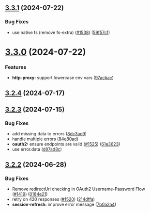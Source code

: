## [3.3.1](https://github.com/jsforce/jsforce/compare/3.3.0...3.3.1) (2024-07-22)


### Bug Fixes

* use native fs (remove fs-extra) ([#1538](https://github.com/jsforce/jsforce/issues/1538)) ([59f57c1](https://github.com/jsforce/jsforce/commit/59f57c14cd566b1b35c5a1ca865fc067374a1746))



# [3.3.0](https://github.com/jsforce/jsforce/compare/3.2.4...3.3.0) (2024-07-22)


### Features

* **http-proxy:** support lowercase env vars ([97acbac](https://github.com/jsforce/jsforce/commit/97acbacacdfc2dc1ea7f9cf3be291caa5fefbc44))



## [3.2.4](https://github.com/jsforce/jsforce/compare/3.2.3...3.2.4) (2024-07-17)



## [3.2.3](https://github.com/jsforce/jsforce/compare/3.2.2...3.2.3) (2024-07-15)


### Bug Fixes

* add missing data to errors ([8dc3ac9](https://github.com/jsforce/jsforce/commit/8dc3ac955921f3d96496abd6385abdac59553f15))
* handle multiple errors ([84e80ad](https://github.com/jsforce/jsforce/commit/84e80adbc3533500495e18b193e42ce087d8358c))
* **oauth2:** ensure endpoints are valid ([#1525](https://github.com/jsforce/jsforce/issues/1525)) ([61e3623](https://github.com/jsforce/jsforce/commit/61e3623d0693b2911bca6d639585bad2a8f99338))
* use error.data ([d87ad8c](https://github.com/jsforce/jsforce/commit/d87ad8cde4fb3fe138ddff99bfdb285ce6034da9))



## [3.2.2](https://github.com/jsforce/jsforce/compare/3.2.1...3.2.2) (2024-06-28)


### Bug Fixes

* Remove redirectUri checking in OAuth2 Username-Password Flow ([#1419](https://github.com/jsforce/jsforce/issues/1419)) ([0184e21](https://github.com/jsforce/jsforce/commit/0184e2113962ec9f3193a9a8b41db3ccdfcd44a7))
* retry on 420 responses ([#1520](https://github.com/jsforce/jsforce/issues/1520)) ([214dffa](https://github.com/jsforce/jsforce/commit/214dffa53ab12e4911634b04774cc60c60a87486))
* **session-refresh:** improve error message ([7b0a2a4](https://github.com/jsforce/jsforce/commit/7b0a2a4de1dabc47d906f4bb3366fd19b97b0af7))



